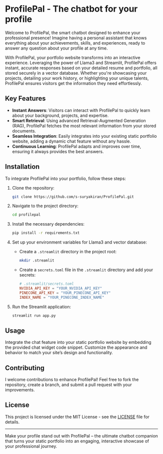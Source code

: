# ProfilePal - The chatbot for your profile


Welcome to ProfilePal, the smart chatbot designed to enhance your professional presence! Imagine having a personal assistant that knows everything about your achievements, skills, and experiences, ready to answer any question about your profile at any time.

With ProfilePal, your portfolio website transforms into an interactive experience. Leveraging the power of Llama3 and Streamlit, ProfilePal offers instant, accurate responses based on your detailed resume and portfolio, all stored securely in a vector database. Whether you're showcasing your projects, detailing your work history, or highlighting your unique talents, ProfilePal ensures visitors get the information they need effortlessly.

## Key Features

- **Instant Answers**: Visitors can interact with ProfilePal to quickly learn about your background, projects, and expertise.
- **Smart Retrieval**: Using advanced Retrieval-Augmented Generation (RAG), ProfilePal fetches the most relevant information from your stored documents.
- **Seamless Integration**: Easily integrates into your existing static portfolio website, adding a dynamic chat feature without any hassle.
- **Continuous Learning**: ProfilePal adapts and improves over time, ensuring it always provides the best answers.

## Installation

To integrate ProfilePal into your portfolio, follow these steps:

1. Clone the repository:
    ```sh
    git clone https://github.com/s-suryakiran/ProfilePal.git
    ```

2. Navigate to the project directory:
    ```sh
    cd profilepal
    ```

3. Install the necessary dependencies:
    ```sh
    pip install -r requirements.txt
    ```

4. Set up your environment variables for Llama3 and vector database:
    - Create a `.streamlit` directory in the project root:
      ```sh
      mkdir .streamlit
      ```

    - Create a `secrets.toml` file in the `.streamlit` directory and add your secrets:
      ```toml
      # .streamlit/secrets.toml
      NVIDIA_API_KEY = "YOUR_NVIDIA_API_KEY"
      PINECONE_API_KEY = "YOUR_PINECONE_API_KEY"
      INDEX_NAME = "YOUR_PINECONE_INDEX_NAME"
      ```

5. Run the Streamlit application:
    ```sh
    streamlit run app.py
    ```

## Usage

Integrate the chat feature into your static portfolio website by embedding the provided chat widget code snippet. Customize the appearance and behavior to match your site’s design and functionality.

## Contributing

I welcome contributions to enhance ProfilePal! Feel free to fork the repository, create a branch, and submit a pull request with your improvements.

## License

This project is licensed under the MIT License - see the [LICENSE](LICENSE) file for details.

---

Make your profile stand out with ProfilePal – the ultimate chatbot companion that turns your static portfolio into an engaging, interactive showcase of your professional journey.
